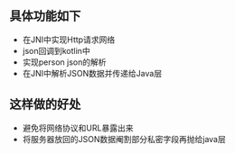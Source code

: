   ## 具体功能如下    
- 在JNI中实现Http请求网络      
- json回调到kotlin中
- 实现person json的解析
- 在JNI中解析JSON数据并传递给Java层             
## 这样做的好处                  
- 避免将网络协议和URL暴露出来                         
- 将服务器放回的JSON数据阉割部分私密字段再抛给java层
